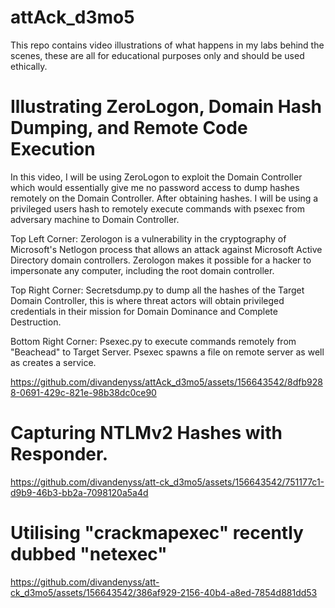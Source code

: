 # attAck_d3mo5
This repo contains video illustrations of what happens in my labs behind the scenes, these are all for educational purposes only and should be used ethically. 

# Illustrating ZeroLogon, Domain Hash Dumping, and Remote Code Execution 
In this video, I will be using ZeroLogon to exploit the Domain Controller which would essentially give me no password access to dump hashes remotely on the Domain Controller. After obtaining hashes. I will be using a privileged users hash to remotely execute commands with psexec from adversary machine to Domain Controller. 

Top Left Corner: 
Zerologon is a vulnerability in the cryptography of Microsoft's Netlogon process that allows an attack against Microsoft Active Directory domain controllers. Zerologon makes it possible for a hacker to impersonate any computer, including the root domain controller. 

Top Right Corner: 
Secretsdump.py to dump all the hashes of the Target Domain Controller, this is where threat actors will obtain privileged credentials in their mission for Domain Dominance and Complete Destruction. 

Bottom Right Corner: 
Psexec.py to execute commands remotely from "Beachead" to Target Server. Psexec spawns a file on remote server as well as creates a service.


https://github.com/divandenyss/attAck_d3mo5/assets/156643542/8dfb9288-0691-429c-821e-98b38dc0ce90




# Capturing NTLMv2 Hashes with Responder.


https://github.com/divandenyss/att-ck_d3mo5/assets/156643542/751177c1-d9b9-46b3-bb2a-7098120a5a4d


# Utilising "crackmapexec" recently dubbed "netexec" 



https://github.com/divandenyss/att-ck_d3mo5/assets/156643542/386af929-2156-40b4-a8ed-7854d881dd53



